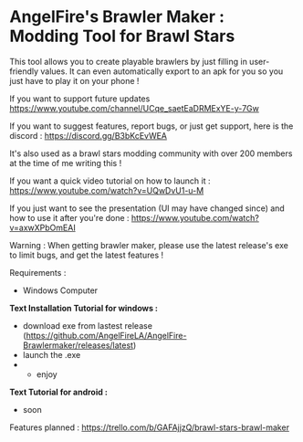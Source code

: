# AngelFire's Brawler Maker : Modding Tool for Brawl Stars
This tool allows you to create playable brawlers by just filling in user-friendly values. It can even automatically export to an apk for you so you just have to play it on your phone !

If you want to support future updates
https://www.youtube.com/channel/UCqe_saetEaDRMExYE-y-7Gw

If you want to suggest features, report bugs, or just get support, here is the discord :
https://discord.gg/B3bKcEvWEA

It's also used as a brawl stars modding community with over 200 members at the time of me writing this !

If you want a quick video tutorial on how to launch it : https://www.youtube.com/watch?v=UQwDvU1-u-M

If you just want to see the presentation (UI may have changed since) and how to use it after you're done : https://www.youtube.com/watch?v=axwXPbOmEAI

Warning : When getting brawler maker, please use the latest release's exe to limit bugs, and get the latest features !

Requirements :
- Windows Computer

**Text Installation Tutorial for windows :**
- download exe from lastest release (https://github.com/AngelFireLA/AngelFire-Brawlermaker/releases/latest)
- launch the .exe
- - enjoy

**Text Tutorial for android :**
- soon

Features planned :
https://trello.com/b/GAFAjjzQ/brawl-stars-brawl-maker
